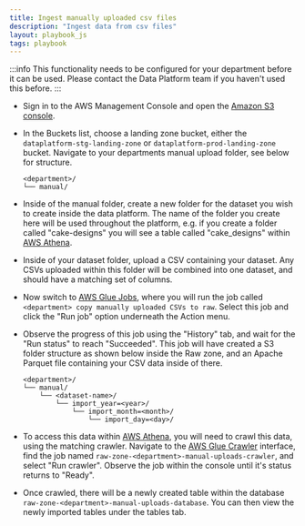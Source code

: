 ```yaml
---
title: Ingest manually uploaded csv files
description: "Ingest data from csv files"
layout: playbook_js
tags: playbook
---
```



:::info
This functionality needs to be configured for your department before it can be used.
Please contact the Data Platform team if you haven't used this before.
:::

- Sign in to the AWS Management Console and open the [Amazon S3 console][aws_s3_console].

- In the Buckets list, choose a landing zone bucket, either the `dataplatform-stg-landing-zone`
  or `dataplatform-prod-landing-zone` bucket.
  Navigate to your departments manual upload folder, see below for structure.

  ```
  <department>/
  └── manual/
  ```

- Inside of the manual folder, create a new folder for the dataset you wish to create inside the data platform.
  The name of the folder you create here will be used throughout the platform, e.g. if you create a folder
  called "cake-designs" you will see a table called "cake_designs" within [AWS Athena](querying-data-using-sql.md).

- Inside of your dataset folder, upload a CSV containing your dataset.  Any CSVs uploaded within this folder
  will be combined into one dataset, and should have a matching set of columns.

- Now switch to [AWS Glue Jobs][aws_glue_jobs_console], where you will run the job called
  `<department> copy manually uploaded CSVs to raw`.
  Select this job and click the "Run job" option underneath the Action menu.

- Observe the progress of this job using the "History" tab, and wait for the "Run status" to reach "Succeeded".
  This job will have created a S3 folder structure as shown below inside the Raw zone, and an Apache Parquet file
  containing your CSV data inside of there.

  ```
  <department>/
  └── manual/
      └── <dataset-name>/
          └── import_year=<year>/
              └── import_month=<month>/
                  └── import_day=<day>/
  ```

- To access this data within [AWS Athena](querying-data-using-sql.md), you will need to crawl this data, using
  the matching crawler.  Navigate to the [AWS Glue Crawler][aws_glue_crawler_console] interface, find the job
  named `raw-zone-<department>-manual-uploads-crawler`, and select "Run crawler".  Observe the job within the
  console until it's status returns to "Ready".

- Once crawled, there will be a newly created table within the database `raw-zone-<department>-manual-uploads-database`.
  You can then view the newly imported tables under the tables tab.

[aws_s3_console]: https://console.aws.amazon.com/s3/
[aws_glue_jobs_console]: https://eu-west-2.console.aws.amazon.com/glue/home?region=eu-west-2#etl:tab=jobs
[aws_glue_crawler_console]: https://eu-west-2.console.aws.amazon.com/glue/home?region=eu-west-2#catalog:tab=crawlerss
